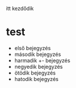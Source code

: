 itt kezdődik
# test
- első bejegyzés
- második bejegyzés
- harmadik +- bejegyzés
- negyedik bejegyzés
- ötödik bejegyzés
- hatodik bejegyzés
